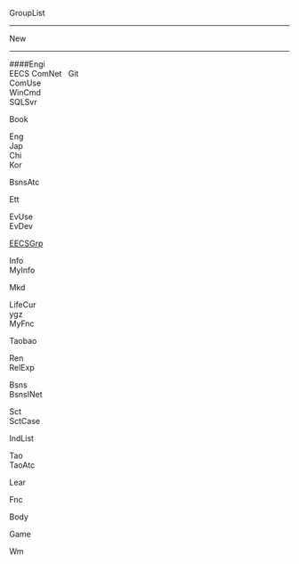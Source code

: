 GroupList

---

New  
 
---
####Engi  
EECS
ComNet  
Git  
ComUse  
WinCmd  
SQLSvr  

Book  

Eng  
Jap  
Chi  
Kor  

BsnsAtc 


Ett    

EvUse  
EvDev  


[EECSGrp](EECSGrp.md)

Info  
MyInfo

Mkd    


LifeCur  
ygz  
MyFnc  
 
Taobao  

Ren  
RelExp 


Bsns  
BsnsINet  

Sct  
SctCase   

IndList  


Tao  
TaoAtc

Lear  

Fnc  

Body  

Game  

Wm  

  


 
 
